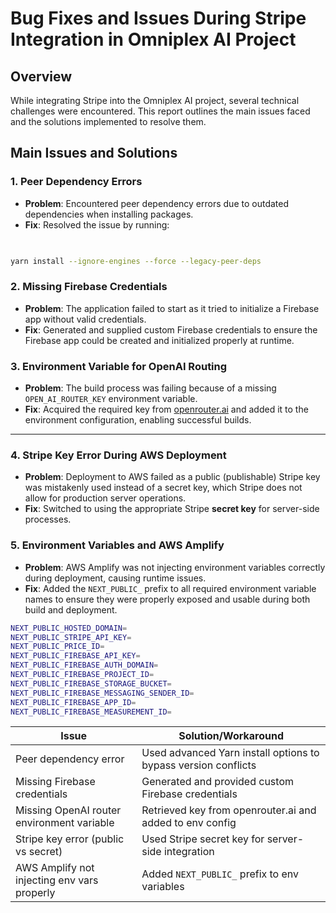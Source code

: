 # Bug Fixes and Issues During Stripe Integration in Omniplex AI Project

## Overview
While integrating Stripe into the Omniplex AI project, several technical challenges were encountered. This report outlines the main issues faced and the solutions implemented to resolve them.

## Main Issues and Solutions

### 1. Peer Dependency Errors
- **Problem**: Encountered peer dependency errors due to outdated dependencies when installing packages.
- **Fix**: Resolved the issue by running:
```bash

    
yarn install --ignore-engines --force --legacy-peer-deps
```



### 2. Missing Firebase Credentials
- **Problem**: The application failed to start as it tried to initialize a Firebase app without valid credentials.
- **Fix**: Generated and supplied custom Firebase credentials to ensure the Firebase app could be created and initialized properly at runtime.



### 3. Environment Variable for OpenAI Routing
- **Problem**: The build process was failing because of a missing `OPEN_AI_ROUTER_KEY` environment variable.
- **Fix**: Acquired the required key from [openrouter.ai](https://openrouter.ai) and added it to the environment configuration, enabling successful builds.

---

### 4. Stripe Key Error During AWS Deployment
- **Problem**: Deployment to AWS failed as a public (publishable) Stripe key was mistakenly used instead of a secret key, which Stripe does not allow for production server operations.
- **Fix**: Switched to using the appropriate Stripe **secret key** for server-side processes.


### 5. Environment Variables and AWS Amplify
- **Problem**: AWS Amplify was not injecting environment variables correctly during deployment, causing runtime issues.
- **Fix**: Added the `NEXT_PUBLIC_` prefix to all required environment variable names to ensure they were properly exposed and usable during both build and deployment.


```bash
NEXT_PUBLIC_HOSTED_DOMAIN=
NEXT_PUBLIC_STRIPE_API_KEY=
NEXT_PUBLIC_PRICE_ID=
NEXT_PUBLIC_FIREBASE_API_KEY=
NEXT_PUBLIC_FIREBASE_AUTH_DOMAIN=
NEXT_PUBLIC_FIREBASE_PROJECT_ID=
NEXT_PUBLIC_FIREBASE_STORAGE_BUCKET=
NEXT_PUBLIC_FIREBASE_MESSAGING_SENDER_ID=
NEXT_PUBLIC_FIREBASE_APP_ID=
NEXT_PUBLIC_FIREBASE_MEASUREMENT_ID=
``` 



| Issue                                       | Solution/Workaround                                            |
| ------------------------------------------- | -------------------------------------------------------------- |
| Peer dependency error                       | Used advanced Yarn install options to bypass version conflicts |
| Missing Firebase credentials                | Generated and provided custom Firebase credentials             |
| Missing OpenAI router environment variable  | Retrieved key from openrouter.ai and added to env config        |
| Stripe key error (public vs secret)         | Used Stripe secret key for server-side integration              |
| AWS Amplify not injecting env vars properly | Added `NEXT_PUBLIC_` prefix to env variables                    |
